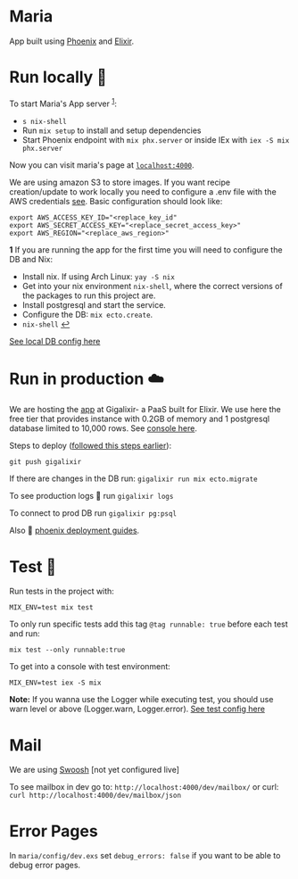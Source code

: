 # Maria

App built using [Phoenix](https://www.phoenixframework.org/) and [Elixir](https://elixir-lang.org/).

# Run locally 📌

To start Maria's App server <sup id="db1">[1](#f1)</sup>:
  * `s nix-shell`
  * Run `mix setup` to install and setup dependencies
  * Start Phoenix endpoint with `mix phx.server` or inside IEx with `iex -S mix phx.server`

Now you can visit maria's page at [`localhost:4000`](http://localhost:4000).

We are using amazon S3 to store images. If you want recipe creation/update to work locally you need to
configure a .env file with the AWS credentials [see](https://github.com/kostspielig/maria/blob/main/config/config.exs#L62-L65). Basic configuration should look like:

```
export AWS_ACCESS_KEY_ID="<replace_key_id"
export AWS_SECRET_ACCESS_KEY="<replace_secret_access_key>"
export AWS_REGION="<replace_aws_region>"
```

<b id="f1">1</b> If you are running the app for the first time you will need to configure the DB and Nix:
  * Install nix. If using Arch Linux: `yay -S nix`
  * Get into your nix environment `nix-shell`, where the correct versions of the packages to run this project are.
  * Install postgresql and start the service.
  * Configure the DB: `mix ecto.create`.
  * `nix-shell`
  [↩](#db1)


[See local DB config here](https://github.com/kostspielig/maria/blob/main/config/dev.exs#L4-L11)

# Run in production ☁️

We are hosting the [app](https://carras.co/) at Gigalixir- a PaaS built for Elixir.
We use here the free tier that provides  instance with 0.2GB of memory and 1 postgresql database limited to 10,000 rows.
See [console here](https://console.gigalixir.com/).

Steps to deploy ([followed this steps earlier](https://gigalixir.readthedocs.io/en/latest/getting-started-guide.html)):

`git push gigalixir`

If there are changes in the DB run:
`gigalixir run mix ecto.migrate`

To see production logs 💬 run `gigalixir logs`

To connect to prod DB run `gigalixir pg:psql`

Also 👀 [phoenix deployment guides](https://hexdocs.pm/phoenix/deployment.html).

# Test 🧪

Run tests in the project with:

`MIX_ENV=test mix test `

To only run specific tests add this tag `@tag runnable: true` before each test and run:

`mix test --only runnable:true`

To get into a console with test environment:

`MIX_ENV=test iex -S mix`

**Note:** If you wanna use the Logger while executing test, you should use warn level or
above (Logger.warn, Logger.error). [See test config here](config/test.exs#L35)

# Mail

We are using [Swoosh](https://hexdocs.pm/swoosh/Swoosh.html) [not yet configured live]

To see mailbox in dev go to: `http://localhost:4000/dev/mailbox/`
or curl: `curl http://localhost:4000/dev/mailbox/json`

# Error Pages

In `maria/config/dev.exs` set `debug_errors: false` if you want to be able to debug error pages.
